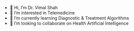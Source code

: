 - 👋 Hi, I’m Dr. Vimal Shah
- 👀 I’m interested in Telemedicine 
- 🌱 I’m currently learning Diagnostic & Treatment Algorithms
- 💞️ I’m looking to collaborate on Health Artificial Intelligence
